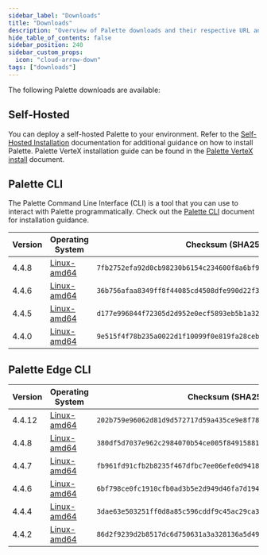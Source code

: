 ```yaml
---
sidebar_label: "Downloads"
title: "Downloads"
description: "Overview of Palette downloads and their respective URL and checksums."
hide_table_of_contents: false
sidebar_position: 240
sidebar_custom_props:
  icon: "cloud-arrow-down"
tags: ["downloads"]
---
```


The following Palette downloads are available:

## Self-Hosted

You can deploy a self-hosted Palette to your environment. Refer to the
[Self-Hosted Installation](enterprise-version/install-palette/install-palette.md) documentation for additional guidance
on how to install Palette. Palette VerteX installation guide can be found in the
[Palette VerteX install](./vertex/install-palette-vertex/install-palette-vertex.md) document.

## Palette CLI

The Palette Command Line Interface (CLI) is a tool that you can use to interact with Palette programmatically. Check out
the [Palette CLI](./automation/palette-cli/palette-cli.md) document for installation guidance.

| Version | Operating System                                                                      | Checksum (SHA256)                                                  |
| ------- | ------------------------------------------------------------------------------------- | ------------------------------------------------------------------ |
| 4.4.8   | [Linux-amd64](https://software.spectrocloud.com/palette-cli/v4.4.8/linux/cli/palette) | `7fb2752efa92d0cb98230b6154c234600f8a6bf9521fe4cb1a2c862154220591` |
| 4.4.6   | [Linux-amd64](https://software.spectrocloud.com/palette-cli/v4.4.6/linux/cli/palette) | `36b756afaa8349ff8f44085cd4508dfe990d22f3befeea980a65c4028a584b3f` |
| 4.4.5   | [Linux-amd64](https://software.spectrocloud.com/palette-cli/v4.4.5/linux/cli/palette) | `d177e996844f72305d2d952e0ecf5893eb5b1a32442543454cb9720e9fa9b935` |
| 4.4.0   | [Linux-amd64](https://software.spectrocloud.com/palette-cli/v4.4.0/linux/cli/palette) | `9e515f4f78b235a0022d1f10099f0e819fa28ceb356d4a97a34bb4e251a81ea1` |

## Palette Edge CLI

| Version | Operating System                                                                       | Checksum (SHA256)                                                   |
| ------- | -------------------------------------------------------------------------------------- | ------------------------------------------------------------------- |
| 4.4.12  | [Linux-amd64](https://software.spectrocloud.com/stylus/v4.4.12/cli/linux/palette-edge) | `202b759e96062d81d9d572717d59a435ce9e8f7865c2abb16584a1c62d5767cc`  |
| 4.4.8   | [Linux-amd64](https://software.spectrocloud.com/stylus/v4.4.8/cli/linux/palette-edge)  | `380df5d7037e962c2984070b54ce005f849158819545a2f25f24b9d2f5dd6cca1` |
| 4.4.7   | [Linux-amd64](https://software.spectrocloud.com/stylus/v4.4.7/cli/linux/palette-edge)  | `fb961fd91cfb2b8235f467dfbc7ee06efe0d94184a42f2f3b9a0c8534ad7b797`  |
| 4.4.6   | [Linux-amd64](https://software.spectrocloud.com/stylus/v4.4.6/cli/linux/palette-edge)  | `6bf798ce0fc1910cfb0ad3b5e2d949d46fa7d1948372120cc82ae323b14898aa`  |
| 4.4.4   | [Linux-amd64](https://software.spectrocloud.com/stylus/v4.4.4/cli/linux/palette-edge)  | `3dae63e503251ff0d8a85c596cddf9c45ac29ca341d0f4d47756c865121fcdb9`  |
| 4.4.2   | [Linux-amd64](https://software.spectrocloud.com/stylus/v4.4.2/cli/linux/palette-edge)  | `86d2f9239d2b8517dc6d750631a3a328136a5d49a8ec042899879e9bd25a396e`  |
